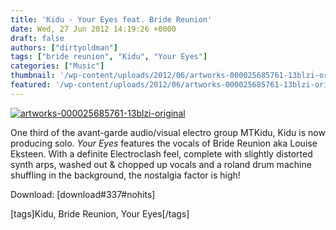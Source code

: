 ```yaml
---
title: 'Kidu - Your Eyes feat. Bride Reunion'
date: Wed, 27 Jun 2012 14:19:26 +0000
draft: false
authors: ["dirtyoldman"]
tags: ["bride reunion", "Kidu", "Your Eyes"]
categories: ["Music"]
thumbnail: '/wp-content/uploads/2012/06/artworks-000025685761-13blzi-original-150x150.jpg'
featured: '/wp-content/uploads/2012/06/artworks-000025685761-13blzi-original-304x190.jpg'
---
```


[![](/wp-content/uploads/2012/06/artworks-000025685761-13blzi-original-e1340805806679.jpg "artworks-000025685761-13blzi-original")](/2012/06/27/your-eyes-kidu-bride-reunion-mix/artworks-000025685761-13blzi-original/)

One third of the avant-garde audio/visual electro group MTKidu, Kidu is now producing solo. _Your Eyes_ features the vocals of Bride Reunion aka Louise Eksteen. With a definite Electroclash feel, complete with slightly distorted synth arps, washed out & chopped up vocals and a roland drum machine shuffling in the background, the nostalgia factor is high!

Download: \[download#337#nohits\]

\[tags\]Kidu, Bride Reunion, Your Eyes\[/tags\]